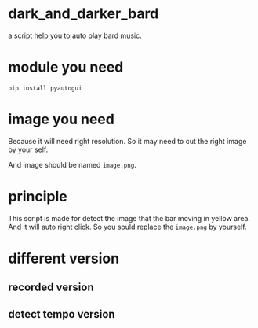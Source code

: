 # dark_and_darker_bard
a script help you to auto play bard music.

# module you need
```pip install pyautogui```

# image you need
Because it will need right resolution. So it may need to cut the right image by your self.

And image should be named ```image.png```.

# principle
This script is made for detect the image that the bar moving in yellow area. And it will auto right click. So you sould replace the ```image.png``` by yourself.

# different version
## recorded version
## detect tempo version
